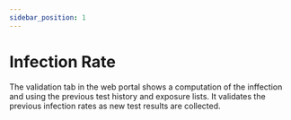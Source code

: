 ```yaml
---
sidebar_position: 1
---
```


# Infection Rate

The validation tab in the web portal shows a computation of the inffection and using the previous test history and exposure lists. 
It validates the previous infection rates as new test results are collected.